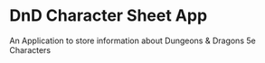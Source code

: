 # DnD Character Sheet App
 An Application to store information about Dungeons & Dragons 5e Characters
